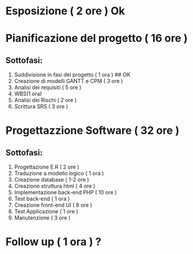 # Esposizione ( 2 ore ) Ok

# Pianificazione del progetto ( 16 ore )
## Sottofasi:
 1. Suddivisione in fasi del progetto ( 1 ora ) ## OK
 2. Creazione di modelli GANTT e CPM ( 3 ore )
 3. Analisi dei requisiti ( 5 ore )
 4. WBS(1 ora)
 5. Analisi dei Rischi ( 2 ore )
 6. Scrittura SRS ( 3 ore )

# Progettazzione Software ( 32 ore )
## Sottofasi:
 1. Progettazione E.R ( 2 ore )
 2. Traduzione a modello logico ( 1 ora )
 3. Creazione database ( 1-2 ore )
 4. Creazione struttura html ( 4 ore )
 5. Implementazione back-end PHP ( 10 ore )
 6. Test back-end ( 1 ora )
 7. Creazione front-end UI ( 8 ore )
 8. Test Applicazione ( 1 ore )
 9. Manutenzione ( 3 ore )

# Follow up ( 1 ora ) ?

